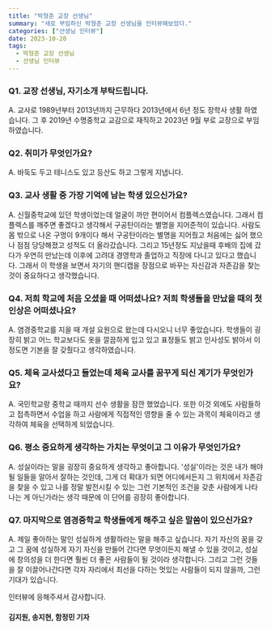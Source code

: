 ```yaml
---
title: "박형준 교장 선생님"
summary: "새로 부임하신 박형준 교장 선생님을 인터뷰해보았다."
categories: ["선생님 인터뷰"]
date: 2023-10-20
tags:
  - 박형준 교장 선생님
  - 선생님 인터뷰
---
```


### Q1. 교장 선생님, 자기소개 부탁드립니다.
A. 교사로 1989년부터 2013년까지 근무하다 2013년에서 6년 정도 장학사 생활 하였습니다. 그 후 2019년 수명중학교 교감으로 재직하고 2023년 9월 부로 교장으로 부임하였습니다.

### Q2. 취미가 무엇인가요?
A. 바둑도 두고 테니스도 있고 등산도 하고 그렇게 지냅니다.

### Q3. 교사 생활 중 가장 기억에 남는 학생 있으신가요?
A. 신월중학교에 있던 학생이었는데 얼굴이 까만 편이어서 컴플렉스였습니다. 그래서 컴플렉스를 깨주면 좋겠다고 생각해서 구공탄이라는 별명을 지어준적이 있습니다. 사람도 몸 밖으로 나온 구멍이 9개이다 해서 구공탄이라는 별명을 지어줬고 처음에는 싫어 했으나 점점 당당해졌고 성적도 더 올라갔습니다. 그리고 15년정도 지났을때 후배의 집에 갔다가 우연히 만났는데  이후에 고려대 경영학과 졸업하고 직장에 다니고 있다고 했습니다. 그래서 이 학생을 보면서 자기의 핸디캡을 장점으로 바꾸는 자신감과 자존감을 찾는 것이 중요하다고 생각했습니다.

### Q4. 저희 학교에 처음 오셨을 때 어떠셨나요? 저희 학생들을 만났을 때의 첫인상은 어떠셨나요?
A. 염경중학교를 지을 때 개설 요원으로 왔는데 다시오니 너무 좋았습니다. 학생들이 굉장히 밝고 어느 학교보다도 옷을 깔끔하게 입고 있고 표정들도 밝고 인사성도 밝아서 이 정도면 기본을 잘 갖췄다고 생각하였습니다.

### Q5. 체육 교사셨다고 들었는데 체육 교사를 꿈꾸게 되신 계기가 무엇인가요?
A. 국민학교랑 중학교 때까지 선수 생활을 잠깐 했었습니다. 또한 이것 외에도 사람들하고 접촉하면서 수업을 하고 사람에게 직접적인 영향을 줄 수 있는 과목이 체육이라고 생각하여 체육을 선택하게 되었습니다.

### Q6. 평소 중요하게 생각하는 가치는 무엇이고 그 이유가 무엇인가요?
A. 성실이라는 말을 굉장히 중요하게 생각하고 좋아합니다. '성실'이라는 것은 내가 해야 될 일들을 알아서 잘하는 것인데, 그게 더 확대가 되면 어디에서든지 그 위치에서 자존감을 찾을 수 있고 나를 정말 발전시킬 수 있는 그런 기본적인 조건을 갖춘 사람에게 나타나는 게  아닌가라는 생각 때문에 이 단어를 굉장히 좋아합니다.

### Q7. 마지막으로 염경중학교 학생들에게 해주고 싶은 말씀이 있으신가요?
A. 제일 좋아하는 말인 성실하게 생활하라는 말을 해주고 싶습니다. 자기 자신의 꿈을 갖고 그 꿈에 성실하게 자기 자신을 만들어 간다면 무엇이든지 해낼 수 있을 것이고, 성실에 창의성을 더 한다면 훨씬 더 좋은 사람들이 될 것이라 생각합니다. 그리고 그런 것들을 잘 이끌어나간다면 각자 자리에서 최선을 다하는 멋있는 사람들이 되지 않을까, 그런 기대가 있습니다.

인터뷰에 응해주셔서 감사합니다.

#### 김지원, 송지현, 함정민 기자
